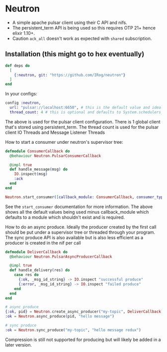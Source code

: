 # Neutron

- A simple apache pulsar client using their C API and nifs.
- The persistent_term API is being used so this requires OTP 21+ hence elixir 1.10+.
- Caution `ack_all` doesn't work as expected with `shared` subscription.

## Installation (this might go to hex eventually)

```elixir
def deps do
  [
    {:neutron, git: "https://github.com/IRog/neutron"}
  ]
end
```

In your configs:

```elixir
config :neutron,
  url: "pulsar://localhost:6650", # this is the default value and ideally should be set
  thread_count: 4 # this is optional and defaults to System.schedulers_online()
```

The above is used for the pulsar client configuration. There is 1 global client that's stored using persistent_term. The thread count is used for the pulsar client IO Threads and Message Listener Threads

How to start a consumer under neutron's supervisor tree:
```elixir
defmodule ConsumerCallback do
  @behaviour Neutron.PulsarConsumerCallback

  @impl true
  def handle_message(msg) do
    IO.inspect(msg)
    :ack
  end
end

Neutron.start_consumer([callback_module: ConsumerCallback, consumer_type: :shared, topic: "my-topic", subscription: "my-subscription"])
```

See the `start_consumer` documentation for more information. The above shows all the default values being used minus callback_module which defaults to a module which shouldn't exist and is required.

How to do an async produce. Ideally the producer created by the first call should be put under a supervisor tree or threaded through your program. The sync produce API is also available but is also less efficient as a producer is created in the nif per call

```elixir
defmodule DeliverCallback do
  @behaviour Neutron.PulsarAsyncProducerCallback

  @impl true
  def handle_delivery(res) do
    case res do
      {:ok, _msg_id_string} -> IO.inspect "successful produce"
      {:error, _msg_id_string} -> IO.inspect "failed produce"
    end
  end
end

# async produce
{:ok, pid} = Neutron.create_async_producer("my-topic", DeliverCallback)
:ok = Neutron.async_produce(pid, "hello message")

# sync produce
:ok = Neutron.sync_produce("my-topic", "hello message redux")
```

Compression is still not supported for producing but will likely be added in a later version.
